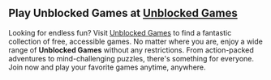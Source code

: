 <h2>Play Unblocked Games at <a href="https://sites.google.com/view/googl-games/">Unblocked Games</a></h2>
<p>Looking for endless fun? Visit <a href="https://sites.google.com/view/googl-games/">Unblocked Games</a> to find a fantastic collection of free, accessible games. No matter where you are, enjoy a wide range of <strong>Unblocked Games</strong> without any restrictions. From action-packed adventures to mind-challenging puzzles, there's something for everyone. Join now and play your favorite games anytime, anywhere.</p>
